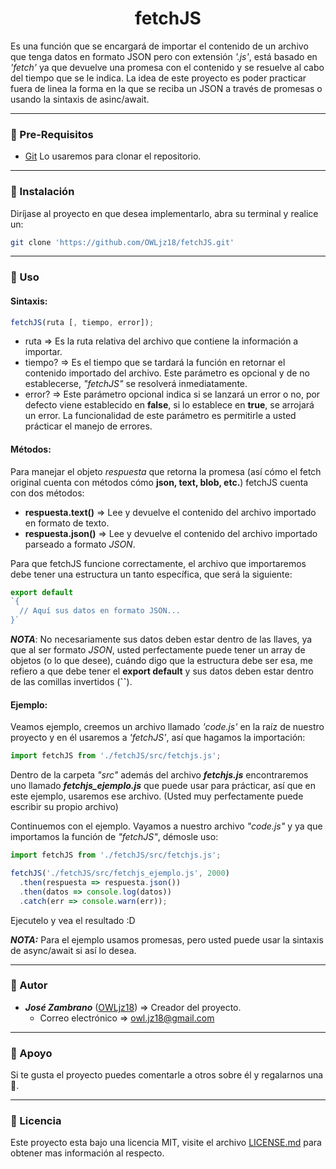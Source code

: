 <h1 align="center"> fetchJS </h1>

Es una función que se encargará de importar el contenido de un archivo que tenga datos en formato JSON pero con extensión _'.js'_, está basado en _'fetch'_ ya que devuelve una promesa con el contenido y se resuelve al cabo del tiempo que se le indica. La idea de este proyecto es poder practicar fuera de linea la forma en la que se reciba un JSON a través de promesas o usando la sintaxis de asinc/await.

- - -

### 📝 Pre-Requisitos ###

  * [Git](https://git-scm.com/) Lo usaremos para clonar el repositorio.

- - -

### 🔧 Instalación ### 

Diríjase al proyecto en que desea implementarlo, abra su terminal y realice un:

``` sh
git clone 'https://github.com/OWLjz18/fetchJS.git'
```

- - -

### 🔎 Uso ###

#### Sintaxis: ####
``` javascript
fetchJS(ruta [, tiempo, error]);
```

  * ruta => Es la ruta relativa del archivo que contiene la información a importar.
  * tiempo? => Es el tiempo que se tardará la función en retornar el contenido importado del archivo. Este parámetro es opcional y de no establecerse, _"fetchJS"_ se resolverá inmediatamente.
  * error? => Este parámetro opcional indica si se lanzará un error o no, por defecto viene establecido en **false**, si lo establece en **true**, se arrojará un error. La funcionalidad de este parámetro es permitirle a usted prácticar el manejo de errores.

#### Métodos: ####

Para manejar el objeto _respuesta_ que retorna la promesa (así cómo el fetch original cuenta con métodos cómo **json, text, blob, etc.**) fetchJS cuenta con dos métodos: 

  * **respuesta.text()** => Lee y devuelve el contenido del archivo importado en formato de texto.
  * **respuesta.json()** => Lee y devuelve el contenido del archivo importado parseado a formato _JSON_.

Para que fetchJS funcione correctamente, el archivo que importaremos debe tener una estructura un tanto específica, que será la siguiente:

``` javascript
export default 
`{
  // Aquí sus datos en formato JSON...
}`
```

**_NOTA_**: No necesariamente sus datos deben estar dentro de las llaves, ya que al ser formato _JSON_, usted perfectamente puede tener un array de objetos (o lo que desee), cuándo digo que la estructura debe ser esa, me refiero a que debe tener el **export default** y sus datos deben estar dentro de las comillas invertidos (**``**).

#### Ejemplo: ####

Veamos ejemplo, creemos un archivo llamado _'code.js'_ en la raíz de nuestro proyecto y en él usaremos a _'fetchJS'_, así que hagamos la importación:

``` javascript
import fetchJS from './fetchJS/src/fetchjs.js';
```

Dentro de la carpeta _"src"_ además del archivo **_fetchjs.js_**  encontraremos uno llamado **_fetchjs_ejemplo.js_** que puede usar para prácticar, así que en este ejemplo, usaremos ese archivo. (Usted muy perfectamente puede escribir su propio archivo)

Continuemos con el ejemplo. Vayamos a nuestro archivo _"code.js"_ y ya que importamos la función de _"fetchJS"_, démosle uso:

``` javascript
import fetchJS from './fetchJS/src/fetchjs.js';

fetchJS('./fetchJS/src/fetchjs_ejemplo.js', 2000)
  .then(respuesta => respuesta.json())
  .then(datos => console.log(datos))
  .catch(err => console.warn(err));
```

Ejecutelo y vea el resultado :D

**_NOTA:_** Para el ejemplo usamos promesas, pero usted puede usar la sintaxis de async/await si así lo desea.

- - - 

### 🦉 Autor ###

  * *__José Zambrano__* ([OWLjz18](https://github.com/OWLjz18)) => Creador del proyecto.
    * Correo electrónico => <owl.jz18@gmail.com>

- - -

### 🤝 Apoyo ###

Si te gusta el proyecto puedes comentarle a otros sobre él y regalarnos una 🌟.

- - -

### 📃 Licencia ###

Este proyecto esta bajo una licencia MIT, visite el archivo [LICENSE.md](./LICENSE.md) para obtener mas información al respecto.